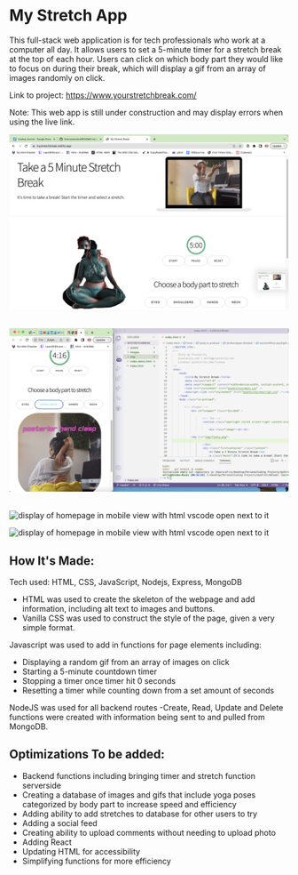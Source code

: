 # My Stretch App
This full-stack web application is for tech professionals who work at a computer all day. It allows users to set a 5-minute timer for a stretch break at the top of each hour. Users can click on which body part they would like to focus on during their break, which will display a gif from an array of images randomly on click.


Link to project: https://www.yourstretchbreak.com/

Note: This web app is still under construction and may display errors when using the live link.



![display of homepage of my stretch app application showing a woman stretching on laptop view with caption "Take a 5 minute stretch break", 5 minute timer, and buttons for body parts neck, shoulders, hands, eyes](public/img/mystretchapp.png)<br><br>

![display of homepage in mobile view with html vscode open next to it](public/img/mobileview.png)
<br><br>

![display of homepage in mobile view with html vscode open next to it](https://res.cloudinary.com/dtamwfybo/image/upload/v1665518366/wire1_cmlcju.png)

![display of homepage in mobile view with html vscode open next to it](https://res.cloudinary.com/dtamwfybo/image/upload/v1665518366/wire2_swux3k.png)






## How It's Made:
Tech used: HTML, CSS, JavaScript, Nodejs, Express, MongoDB

- HTML was used to create the skeleton of the webpage and add information, including alt text to images and buttons.
- Vanilla CSS was used to construct the style of the page, given a very simple format.

Javascript was used to add in functions for page elements including:

- Displaying a random gif from an array of images on click
- Starting a 5-minute countdown timer
- Stopping a timer once timer hit 0 seconds
- Resetting a timer while counting down from a set amount of seconds

NodeJS was used for all backend routes
-Create, Read, Update and Delete functions were created with information being sent to and pulled from MongoDB.

## Optimizations To be added:
- Backend functions including bringing timer and stretch function serverside
- Creating a database of images and gifs that include yoga poses categorized by body part to increase speed and efficiency
- Adding ability to add stretches to database for other users to try
- Adding a social feed
- Creating ability to upload comments without needing to upload photo
- Adding React
- Updating HTML for accessibility
- Simplifying functions for more efficiency



